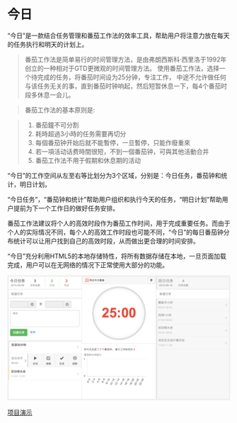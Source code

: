 # 今日

<!-- create time: 2015-04-13 17:46:55  -->

“今日”是一款结合任务管理和番茄工作法的效率工具，帮助用户将注意力放在每天的任务执行和明天的计划上。
> 番茄工作法是简单易行的时间管理方法，是由弗朗西斯科·西里洛于1992年创立的一种相对于GTD更微观的时间管理方法。
> 使用番茄工作法，选择一个待完成的任务，将番茄时间设为25分钟，专注工作，
> 中途不允许做任何与该任务无关的事，直到番茄时钟响起，然后短暂休息一下，每4个番茄时段多休息一会儿。

> 番茄工作法的基本原则是:

> 1.   番茄鐘不可分割
> 2.   耗時超過3小時的任务需要再切分
> 3.   每個番茄钟开始后就不能暫停，一旦暫停，只能作廢重來
> 4.   若一項活动话费時間很短，不到一個番茄钟，可與其他活動合并
> 5.   番茄工作法不用于假期和休息期的活动

“今日”的工作空间从左至右等比划分为3个区域，分别是：今日任务，番茄钟和统计，明日计划。

“今日任务”，“番茄钟和统计”帮助用户组织和执行今天的任务，“明日计划”帮助用户提前为下一个工作日的做好任务安排。

番茄工作法建议将个人的高效时段作为番茄工作时间，用于完成重要任务。而由于个人的实际情况不同，每个人的高效工作时段也可能不同，“今日”的每日番茄钟分布统计可以让用户找到自己的高效时段，从而做出更合理的时间安排。

“今日”充分利用HTML5的本地存储特性，将所有数据存储在本地，一旦页面加载完成，用户可以在无网络的情况下正常使用大部分的功能。

![今日界面截图](https://raw.githubusercontent.com/Bing1983/today-gtd/master/screenshot.png "今日界面截图")

[项目演示](https://service.nanbing.me/today/ "今日GTD")
